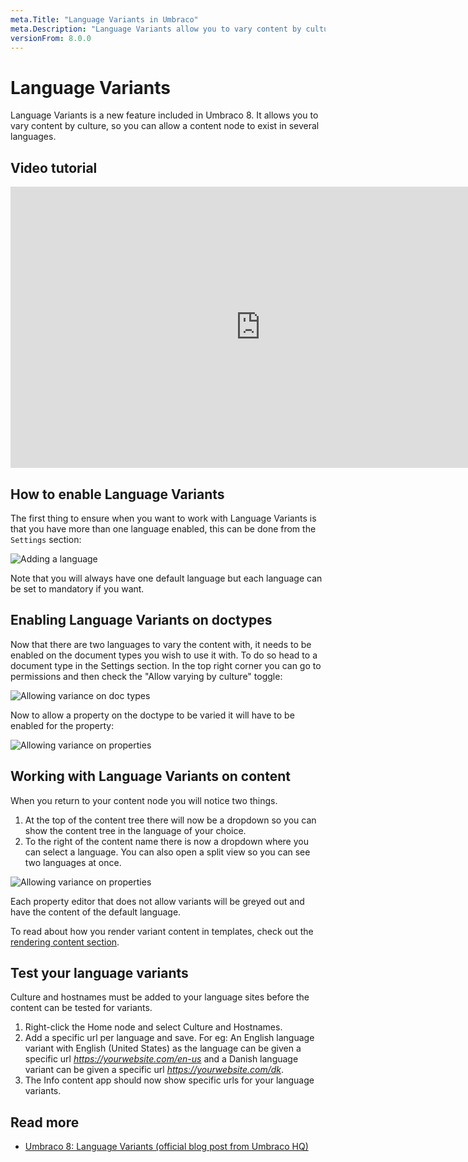```yaml
---
meta.Title: "Language Variants in Umbraco"
meta.Description: "Language Variants allow you to vary content by culture, so you can allow a content node to exist in several languages."
versionFrom: 8.0.0
---
```


# Language Variants

Language Variants is a new feature included in Umbraco 8. It allows you to vary content by culture, so you can allow a content node to exist in several languages.

## Video tutorial

<iframe width="800" height="450" src="https://www.youtube.com/embed/-vzxCdjq4FM?rel=0" frameborder="0" allow="autoplay; encrypted-media" allowfullscreen></iframe>

## How to enable Language Variants

The first thing to ensure when you want to work with Language Variants is that you have more than one language enabled, this can be done from the `Settings` section:

![Adding a language](images/languages.png)

Note that you will always have one default language but each language can be set to mandatory if you want.

## Enabling Language Variants on doctypes

Now that there are two languages to vary the content with, it needs to be enabled on the document types you wish to use it with. To do so head to a document type in the Settings section. In the top right corner you can go to permissions and then check the "Allow varying by culture" toggle:

![Allowing variance on doc types](images/allow-variance.png)

Now to allow a property on the doctype to be varied it will have to be enabled for the property:

![Allowing variance on properties](images/varying-properties.png)

## Working with Language Variants on content

When you return to your content node you will notice two things.

1. At the top of the content tree there will now be a dropdown so you can show the content tree in the language of your choice.
2. To the right of the content name there is now a dropdown where you can select a language. You can also open a split view so you can see two languages at once.

![Allowing variance on properties](images/varying-content.png)

Each property editor that does not allow variants will be greyed out and have the content of the default language.

To read about how you render variant content in templates, check out the [rendering content section](../../Design/Rendering-Content/).

## Test your language variants

Culture and hostnames must be added to your language sites before the content can be tested for variants.

1. Right-click the Home node and select Culture and Hostnames.
2. Add a specific url per language and save. For eg: An English language variant with English (United States) as the language can be given a specific url *https://yourwebsite.com/en-us* and a Danish language variant can be given a specific url *https://yourwebsite.com/dk*.
3. The Info content app should now show specific urls for your language variants.

## Read more

- [Umbraco 8: Language Variants (official blog post from Umbraco HQ)](https://umbraco.com/blog/umbraco-8-language-variants/)

